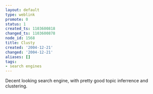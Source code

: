 ```yaml
---
layout: default
type: weblink
promote: 0
status: 1
created_ts: 1103600818
changed_ts: 1103600878
node_id: 1568
title: Clusty
created: '2004-12-21'
changed: '2004-12-21'
aliases: []
tags:
- search engines
---
```

Decent looking search engine, with pretty good topic inferrence and clustering.
